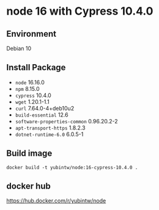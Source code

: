 # node 16 with Cypress 10.4.0

## Environment

Debian 10

## Install Package

- `node` 16.16.0
- `npm` 8.15.0
- `cypress` 10.4.0
- `wget` 1.20.1-1.1
- `curl` 7.64.0-4+deb10u2
- `build-essential` 12.6
- `software-properties-common` 0.96.20.2-2
- `apt-transport-https` 1.8.2.3
- `dotnet-runtime-6.0` 6.0.5-1

## Build image

```
docker build -t yubintw/node:16-cypress-10.4.0 .
```

## docker hub

https://hub.docker.com/r/yubintw/node
